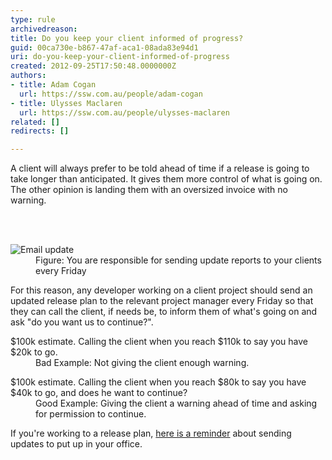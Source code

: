 ```yaml
---
type: rule
archivedreason: 
title: Do you keep your client informed of progress?
guid: 00ca730e-b867-47af-aca1-08ada83e94d1
uri: do-you-keep-your-client-informed-of-progress
created: 2012-09-25T17:50:48.0000000Z
authors:
- title: Adam Cogan
  url: https://ssw.com.au/people/adam-cogan
- title: Ulysses Maclaren
  url: https://ssw.com.au/people/ulysses-maclaren
related: []
redirects: []

---
```



<p>
                    A client will always prefer to be told ahead of time if a release is going to take
                    longer than anticipated. It gives them more control of what is going on. The other
                    opinion is landing them with an oversized invoice with no warning.
                </p>
<br><excerpt class='endintro'></excerpt><br>
<dl class="goodImage">
                    <dt>
                        <img alt="Email update" src="/ssw/Standards/Rules/Images/email-update.jpg" /></dt>
<dd>Figure&#58; You are
                            responsible for sending update reports to your clients every Friday</dd></dl>
                <p>
                    For this reason, any developer working on a client project should send an updated
                    release plan to the relevant project manager every Friday so that they can call
                    the client, if needs be, to inform them of what's going on and ask &quot;do you want
                    us to continue?&quot;.
                </p>
                <dl class="bad">
                    <dt>$100k estimate. Calling the client when you reach $110k to say you have $20k to
                        go. </dt>
                    <dd>
                        Bad Example&#58; Not giving the client enough warning.
                    </dd>
                </dl>
                <dl class="good">
                    <dt>$100k estimate. Calling the client when you reach $80k to say you have $40k to go,
                        and does he want to continue? </dt>
                    <dd>
                        Good Example&#58; Giving the client a warning ahead of time and asking for permission
                        to continue.
                    </dd>
                </dl>
                <p>
                    If you're working to a release plan, <a href="/ssw/Standards/Rules/Images/fridaySign.jpg">
                        here is a reminder</a> about sending updates to put up in your office.
                </p>


